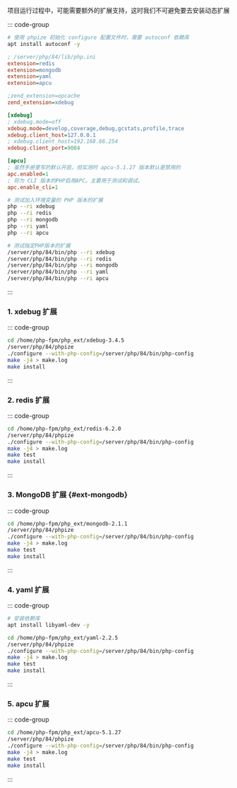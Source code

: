 项目运行过程中，可能需要额外的扩展支持，这时我们不可避免要去安装动态扩展

::: code-group

```bash [依赖库]
# 使用 phpize 初始化 configure 配置文件时，需要 autoconf 依赖库
apt install autoconf -y
```

```ini [84配置扩展]
; /server/php/84/lib/php.ini
extension=redis
extension=mongodb
extension=yaml
extension=apcu

;zend_extension=opcache
zend_extension=xdebug

[xdebug]
; xdebug.mode=off
xdebug.mode=develop,coverage,debug,gcstats,profile,trace
xdebug.client_host=127.0.0.1
; xdebug.client_host=192.168.66.254
xdebug.client_port=9084

[apcu]
; 虽然手册里写的默认开启，但实测时 apcu-5.1.27 版本默认是禁用的
apc.enabled=1
; 将为 CLI 版本的PHP启用APC。主要用于测试和调试。
apc.enable_cli=1
```

```bash [测试扩展]
# 测试加入环境变量的 PHP 版本的扩展
php --ri xdebug
php --ri redis
php --ri mongodb
php --ri yaml
php --ri apcu

# 测试指定PHP版本的扩展
/server/php/84/bin/php --ri xdebug
/server/php/84/bin/php --ri redis
/server/php/84/bin/php --ri mongodb
/server/php/84/bin/php --ri yaml
/server/php/84/bin/php --ri apcu
```

:::

### 1. xdebug 扩展

::: code-group

```bash [84编译]
cd /home/php-fpm/php_ext/xdebug-3.4.5
/server/php/84/phpize
./configure --with-php-config=/server/php/84/bin/php-config
make -j4 > make.log
make install
```

:::

### 2. redis 扩展

::: code-group

```bash [84]
cd /home/php-fpm/php_ext/redis-6.2.0
/server/php/84/phpize
./configure --with-php-config=/server/php/84/bin/php-config
make -j4 > make.log
make test
make install
```

:::

### 3. MongoDB 扩展 {#ext-mongodb}

::: code-group

```bash [84]
cd /home/php-fpm/php_ext/mongodb-2.1.1
/server/php/84/phpize
./configure --with-php-config=/server/php/84/bin/php-config
make -j4 > make.log
make test
make install
```

:::

### 4. yaml 扩展

::: code-group

```bash [84]
# 安装依赖库
apt install libyaml-dev -y

cd /home/php-fpm/php_ext/yaml-2.2.5
/server/php/84/phpize
./configure --with-php-config=/server/php/84/bin/php-config
make -j4 > make.log
make test
make install
```

:::

### 5. apcu 扩展

::: code-group

```bash [84]
cd /home/php-fpm/php_ext/apcu-5.1.27
/server/php/84/phpize
./configure --with-php-config=/server/php/84/bin/php-config
make -j4 > make.log
make test
make install
```

:::

